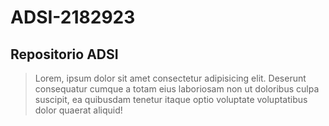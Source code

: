 # ADSI-2182923
## Repositorio ADSI

>Lorem, ipsum dolor sit amet consectetur adipisicing elit. Deserunt consequatur cumque a totam eius laboriosam non ut doloribus culpa suscipit, ea quibusdam tenetur itaque optio voluptate voluptatibus dolor quaerat aliquid!